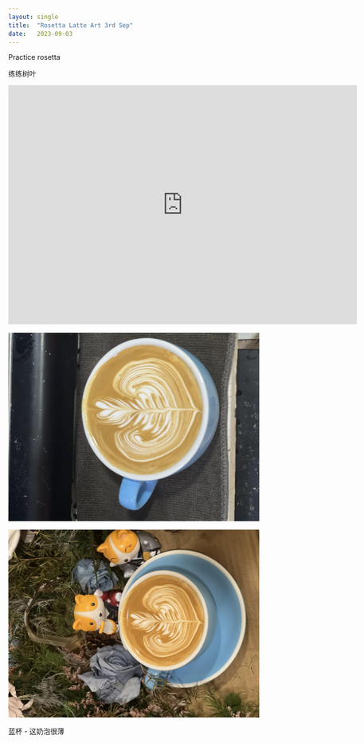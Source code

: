 ```yaml
---
layout: single
title:  "Rosetta Latte Art 3rd Sep"
date:   2023-09-03
---
```


Practice rosetta

练练树叶



<div class="embed-container">
  <iframe
      src="https://www.youtube.com/embed/RNtv7tgi7UE"
      width="700"
      height="480"
      frameborder="0"
      allowfullscreen="true">
  </iframe>
</div>






![](/assets/img/2023/09/03/IMG_7107.jpg)

![](/assets/img/2023/09/03/IMG_7109.jpg)

蓝杯 - 这奶泡很薄
